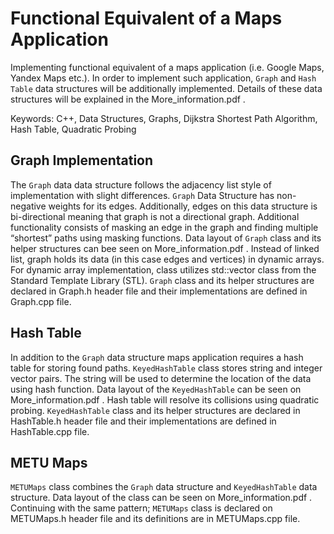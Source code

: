 # Functional Equivalent of a Maps Application

Implementing functional equivalent of a maps application (i.e. Google Maps, Yandex Maps etc.). In order to implement such application, `Graph` and `Hash Table` data structures will be additionally implemented. Details of these data structures will be explained in the More_information.pdf .


Keywords: C++, Data Structures, Graphs, Dijkstra Shortest Path Algorithm, Hash Table, Quadratic Probing

##  Graph Implementation

The `Graph` data data structure follows the adjacency list style of implementation with slight differences. `Graph` Data Structure has non-negative weights for its edges. Additionally, edges on this data structure is bi-directional meaning that graph is not a directional graph. Additional functionality consists of masking an edge in the graph and
finding multiple “shortest” paths using masking functions. Data layout of `Graph` class and its helper structures can bee seen on More_information.pdf . Instead of linked list, graph holds its data (in this case edges and vertices) in dynamic arrays. For dynamic array implementation, class utilizes std::vector<T> class from the Standard Template Library (STL). `Graph` class and its helper structures are declared in Graph.h header file and their implementations are defined in Graph.cpp file.
  
## Hash Table
  
In addition to the `Graph` data structure maps application requires a hash table for storing found paths. `KeyedHashTable` class stores string and integer vector pairs. The string will be used to determine the location of the data using hash function. Data layout of the `KeyedHashTable` can be seen on More_information.pdf . Hash table will resolve its collisions using quadratic probing. `KeyedHashTable` class and its helper structures are declared in HashTable.h header file and their implementations are defined in HashTable.cpp file.

  ##  METU Maps
  
 `METUMaps` class combines the `Graph` data structure and `KeyedHashTable` data structure. Data layout of the class can be seen on More_information.pdf . Continuing with the same pattern; `METUMaps` class is declared on METUMaps.h header file and its definitions are in METUMaps.cpp file.
